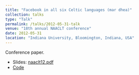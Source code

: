 ```yaml
---
title: "Facebook in all six Celtic languages (mar dhea)"
collection: talks
type: "Talk"
permalink: /talks/2012-05-31-talk
venue: "18th annual NAACLT conference"
date: 2012-05-31
location: "Indiana University, Bloomington, Indiana, USA"
---
```


Conference paper.

* Slides: [naaclt12.pdf](/files/naaclt12.pdf)
* [Code](/software/2012-02-18-software)
